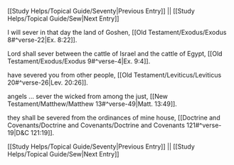 [[Study Helps/Topical Guide/Seventy|Previous Entry]]  ||  [[Study Helps/Topical Guide/Sew|Next Entry]]

 I will sever in that day the land of Goshen, [[Old Testament/Exodus/Exodus 8#^verse-22|Ex. 8:22]].

 Lord shall sever between the cattle of Israel and the cattle of Egypt, [[Old Testament/Exodus/Exodus 9#^verse-4|Ex. 9:4]].

 have severed you from other people, [[Old Testament/Leviticus/Leviticus 20#^verse-26|Lev. 20:26]].

 angels ... sever the wicked from among the just, [[New Testament/Matthew/Matthew 13#^verse-49|Matt. 13:49]].

 they shall be severed from the ordinances of mine house, [[Doctrine and Covenants/Doctrine and Covenants/Doctrine and Covenants 121#^verse-19|D&C 121:19]].

[[Study Helps/Topical Guide/Seventy|Previous Entry]]  ||  [[Study Helps/Topical Guide/Sew|Next Entry]]